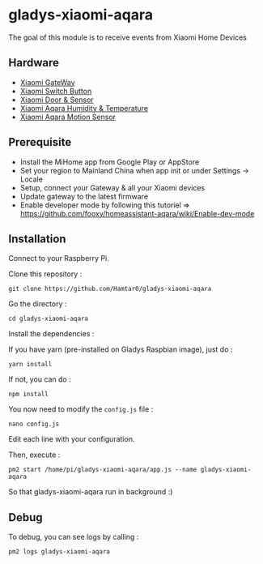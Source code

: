# gladys-xiaomi-aqara 

The goal of this module is to receive events from Xiaomi Home Devices

## Hardware

- [Xiaomi GateWay](https://fr.gearbest.com/living-appliances/pp_344667.html?wid=55)
- [Xiaomi Switch Button](https://fr.gearbest.com/smart-light-bulb/pp_257679.html?wid=55)
- [Xiaomi Door & Sensor](https://fr.gearbest.com/access-control/pp_626703.html?wid=55)
- [Xiaomi Aqara Humidity & Temperature](https://fr.gearbest.com/access-control/pp_626702.html?wid=55)
- [Xiaomi Aqara Motion Sensor](https://fr.gearbest.com/alarm-systems/pp_659226.html?wid=1433363)

## Prerequisite

- Install the MiHome app from Google Play or AppStore
- Set your region to Mainland China when app init or under Settings -> Locale
- Setup, connect your Gateway & all your Xiaomi devices 
- Update gateway to the latest firmware
- Enable developer mode by following this tutoriel => https://github.com/fooxy/homeassistant-aqara/wiki/Enable-dev-mode

## Installation

Connect to your Raspberry Pi. 

Clone this repository : 

```
git clone https://github.com/Hamtar0/gladys-xiaomi-aqara
```

Go the directory :

```
cd gladys-xiaomi-aqara
```

Install the dependencies : 

If you have yarn (pre-installed on Gladys Raspbian image), just do :

```
yarn install
```

If not, you can do :

```
npm install
```

You now need to modify the `config.js` file :

```
nano config.js
```

Edit each line with your configuration.

Then, execute :

```
pm2 start /home/pi/gladys-xiaomi-aqara/app.js --name gladys-xiaomi-aqara
```

So that gladys-xiaomi-aqara run in background :)

## Debug

To debug, you can see logs by calling : 

```
pm2 logs gladys-xiaomi-aqara
```
